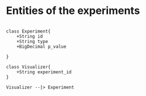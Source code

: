 # Entities of the experiments


```mermaid

class Experiment{
    +String id
    +String type
    +BigDecimal p_value

}

class Visualizer{
    +String experiment_id
}

Visualizer --|> Experiment

```

